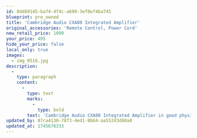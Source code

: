 ```yaml
---
id: 0dd69145-ba74-4f4c-a690-3ef0ef4ba745
blueprint: pre_owned
title: 'Cambridge Audio CXA80 Integrated Amplifier'
original_accessories: 'Remote Control, Power Cord'
new_retail_price: 1099
your_price: 495
hide_your_price: false
local_only: true
images:
  - img_0516.jpg
description:
  -
    type: paragraph
    content:
      -
        type: text
        marks:
          -
            type: bold
        text: 'Cambridge Audio CXA80 Integrated Amplifier in good physical and functional condition with remote control and power cord. Unit sold as new for $1,099.00. Great unit for a starter high-end system. '
updated_by: 87ca4130-78f3-4ed1-8b64-aa552d3d08a8
updated_at: 1745676333
---
```

